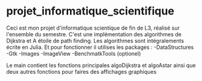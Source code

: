 # projet_informatique_scientifique

Ceci est mon projet d'informatique scientique de fin de L3, réalisé sur l'ensemble du semestre.
C'est une implémentation des algorithmes de Dijkstra et A étoile de path finding.
Les algorithmes sont intégralements écrite en Julia.
Et pour fonctionner il utilises les packages : 
    -DataStructures 
    -Gtk
    -Images
    -ImageView
    -BenchmatkTools (optionel)

Le main contient les fonctions principales algoDijkstra et algoAstar ainsi que deux autres fonctions pour faires des affichages graphiques